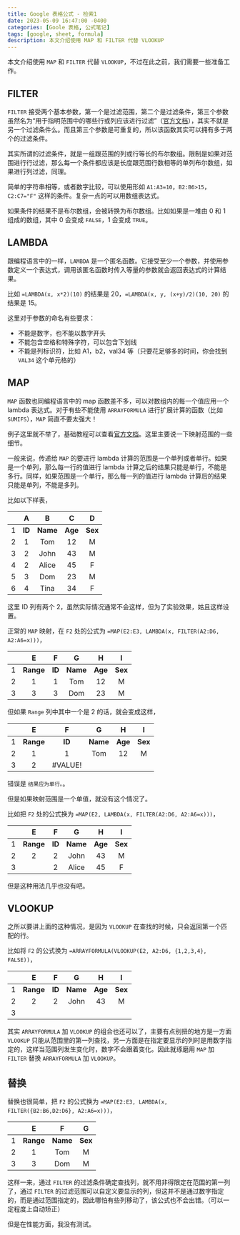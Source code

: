 ```yaml
---
title: Google 表格公式 - 检索1
date: 2023-05-09 16:47:00 -0400
categories: [Goole 表格, 公式笔记]
tags: [google, sheet, formula]
description: 本文介绍使用 MAP 和 FILTER 代替 VLOOKUP
---
```


本文介绍使用 `MAP` 和 `FILTER` 代替 `VLOOKUP`，不过在此之前，我们需要一些准备工作。

## FILTER

`FILTER` 接受两个基本参数，第一个是过滤范围，第二个是过滤条件，第三个参数虽然名为“用于指明范围中的哪些行或列应该进行过滤”（[官方文档](https://support.google.com/docs/answer/3093197)），其实不就是另一个过滤条件么。而且第三个参数是可重复的，所以该函数其实可以拥有多于两个的过滤条件。

其实所谓的过滤条件，就是一组跟范围的列或行等长的布尔数组。限制是如果对范围进行行过滤，那么每一个条件都应该是长度跟范围行数相等的单列布尔数组，如果进行列过滤，同理。

简单的字符串相等，或者数字比较，可以使用形如 `A1:A3=10`，`B2:B6>15`，`C2:C7="F"` 这样的条件。复杂一点的可以用数组表达式。

如果条件的结果不是布尔数组，会被转换为布尔数组。比如如果是一堆由 0 和 1 组成的数组，其中 0 会变成 `FALSE`，1 会变成 `TRUE`。

## LAMBDA

跟编程语言中的一样，`LAMBDA` 是一个匿名函数。它接受至少一个参数，并使用参数定义一个表达式，调用该匿名函数时传入等量的参数就会返回表达式的计算结果。

比如 `=LAMBDA(x, x*2)(10)` 的结果是 20，`=LAMBDA(x, y, (x+y)/2)(10, 20)` 的结果是 15。

这里对于参数的命名有些要求：

- 不能是数字，也不能以数字开头
- 不能包含空格和特殊字符，可以包含下划线
- 不能是列标识符，比如 A1，b2，val34 等（只要花足够多的时间，你会找到 `VAL34` 这个单元格的）

## MAP

`MAP` 函数也同编程语言中的 map 函数差不多，可以对数组内的每一个值应用一个 lambda 表达式。对于有些不能使用 `ARRAYFORMULA` 进行扩展计算的函数（比如 `SUMIFS`），`MAP` 简直不要太强大！

例子这里就不举了，基础教程可以查看[官方文档](https://support.google.com/docs/answer/12568985)。这里主要说一下映射范围的一些细节。

一般来说，传递给 `MAP` 的要进行 lambda 计算的范围是一个单列或者单行。如果是一个单列，那么每一行的值进行 lambda 计算之后的结果只能是单行，不能是多行。同样，如果范围是一个单行，那么每一列的值进行 lambda 计算后的结果只能是单列，不能是多列。

比如以下样表，

|   | A | B | C | D |
|:-:|:-:|:-:|:-:|:-:|
| 1 | **ID** | **Name** | **Age** | **Sex** |
| 2 | 1  | Tom   | 12  | M   |
| 3 | 2  | John  | 43  | M   |
| 4 | 2  | Alice | 45  | F   |
| 5 | 3  | Dom   | 23  | M   |
| 6 | 4  | Tina  | 34  | F   |

这里 ID 列有两个 2，虽然实际情况通常不会这样，但为了实验效果，姑且这样设置。

正常的 `MAP` 映射，在 `F2` 处的公式为 `=MAP(E2:E3, LAMBDA(x, FILTER(A2:D6, A2:A6=x)))`，

|   | E | F | G | H | I |
|:-:|:-:|:-:|:-:|:-:|:-:|
| 1 | **Range** | **ID** | **Name** | **Age** | **Sex** |
| 2 | 1     | 1  | Tom  | 12  | M   |
| 3 | 3     | 3  | Dom  | 23  | M   |

但如果 `Range` 列中其中一个是 2 的话，就会变成这样，

|   | E | F | G | H | I |
|:-:|:-:|:-:|:-:|:-:|:-:|
| 1 | **Range** | **ID** | **Name** | **Age** | **Sex** |
| 2 | 1     | 1  | Tom  | 12  | M   |
| 3 | 2     | #VALUE! |

错误是 `结果应为单行。`。

但是如果映射范围是一个单值，就没有这个情况了。

比如把 `F2` 处的公式换为 `=MAP(E2, LAMBDA(x, FILTER(A2:D6, A2:A6=x)))`，

|   | E | F | G | H | I |
|:-:|:-:|:-:|:-:|:-:|:-:|
| 1 | **Range** | **ID** | **Name** | **Age** | **Sex** |
| 2 | 2 | 2 | John  | 43 | M |
| 3 | | 2 | Alice | 45 | F |

但是这种用法几乎也没有吧。

## VLOOKUP

之所以要讲上面的这种情况，是因为 `VLOOKUP` 在查找的时候，只会返回第一个匹配的行。

比如将 `F2` 的公式换为 `=ARRAYFORMULA(VLOOKUP(E2, A2:D6, {1,2,3,4}, FALSE))`，

|   | E | F | G | H | I |
|:-:|:-:|:-:|:-:|:-:|:-:|
| 1 | **Range** | **ID** | **Name** | **Age** | **Sex** |
| 2 | 2 | 2 | John  | 43 | M |
| 3 |

其实 `ARRAYFORMULA` 加 `VLOOKUP` 的组合也还可以了，主要有点别扭的地方是一方面 `VLOOKUP` 只能从范围里的第一列查找，另一方面是在指定要显示的列时是用数字指定的，这样当范围列发生变化时，数字不会跟着变化。因此就琢磨用 `MAP` 加 `FILTER` 替换 `ARRAYFORMULA` 加 `VLOOKUP`。

## 替换

替换也很简单，把 `F2` 的公式换为 `=MAP(E2:E3, LAMBDA(x, FILTER({B2:B6,D2:D6}, A2:A6=x)))`，

|   | E | F | G |
|:-:|:-:|:-:|:-:|
| 1 | **Range** | **Name** | **Sex** |
| 2 | 1     | Tom | M   |
| 3 | 3     | Dom | M   |

这样一来，通过 `FILTER` 的过滤条件确定查找列，就不用非得限定在范围的第一列了，通过 `FILTER` 的过滤范围可以自定义要显示的列，但这并不是通过数字指定的，而是通过范围指定的，因此哪怕有些列移动了，该公式也不会出错。（可以一定程度上自动矫正）

但是在性能方面，我没有测试。

